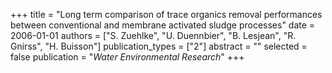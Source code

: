+++
title = "Long term comparison of trace organics removal performances between conventional and membrane activated sludge processes"
date = 2006-01-01
authors = ["S. Zuehlke", "U. Duennbier", "B. Lesjean", "R. Gnirss", "H. Buisson"]
publication_types = ["2"]
abstract = ""
selected = false
publication = "*Water Environmental Research*"
+++

